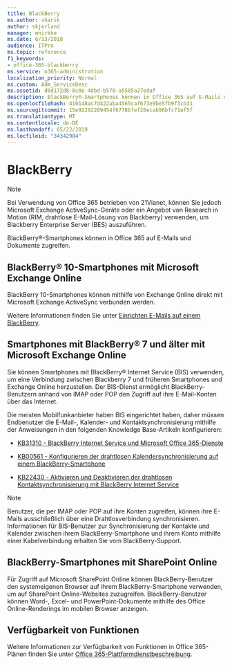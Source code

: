 ```yaml
---
title: BlackBerry
ms.author: sharik
author: skjerland
manager: mnirkhe
ms.date: 6/13/2018
audience: ITPro
ms.topic: reference
f1_keywords:
- office-365-blackberry
ms.service: o365-administration
localization_priority: Normal
ms.custom: Adm_ServiceDesc
ms.assetid: d6d172d8-8c0e-4dbd-b570-a5585a27edaf
description: BlackBerry®-Smartphones können in Office 365 auf E-Mails und Dokumente zugreifen.
ms.openlocfilehash: 410148ac7d422aba4565caf673e9be5fb9f3cb31
ms.sourcegitcommit: 15e92292209454f6778bfef26ecab96bfc71ef5f
ms.translationtype: MT
ms.contentlocale: de-DE
ms.lasthandoff: 05/22/2019
ms.locfileid: "34342984"
---
```

# <a name="blackberry"></a>BlackBerry

> [!NOTE]
> Bei Verwendung von Office 365 betrieben von 21Vianet, können Sie jedoch Microsoft Exchange ActiveSync-Geräte oder ein Angebot von Research in Motion (RIM, drahtlose E-Mail-Lösung von Blackberry) verwenden, um Blackberry Enterprise Server (BES) auszuführen. 
  
BlackBerry®-Smartphones können in Office 365 auf E-Mails und Dokumente zugreifen.
  
## <a name="blackberry-10-smartphones-with-microsoft-exchange-online"></a>BlackBerry® 10-Smartphones mit Microsoft Exchange Online

BlackBerry 10-Smartphones können mithilfe von Exchange Online direkt mit Microsoft Exchange ActiveSync verbunden werden.
  
Weitere Informationen finden Sie unter [Einrichten E-Mails auf einem BlackBerry](https://go.microsoft.com/fwlink/?linkid=863394).
  
## <a name="blackberry-7-and-earlier-smartphones-with-microsoft-exchange-online"></a>Smartphones mit BlackBerry® 7 und älter mit Microsoft Exchange Online

Sie können Smartphones mit BlackBerry® Internet Service (BIS) verwenden, um eine Verbindung zwischen Blackberry 7 und früheren Smartphones und Exchange Online herzustellen. Der BIS-Dienst ermöglicht BlackBerry-Benutzern anhand von IMAP oder POP den Zugriff auf ihre E-Mail-Konten über das Internet.
  
Die meisten Mobilfunkanbieter haben BIS eingerichtet haben, daher müssen Endbenutzer die E-Mail-, Kalender- und Kontaktsynchronisierung mithilfe der Anweisungen in den folgenden Knowledge Base-Artikeln konfigurieren:
  
- [KB31310 - BlackBerry Internet Service und Microsoft Office 365-Dienste](http://go.microsoft.com/fwlink/?LinkID=826158&amp;clcid=0x409)
    
- [KB00561 - Konfigurieren der drahtlosen Kalendersynchronisierung auf einem BlackBerry-Smartphone](http://go.microsoft.com/fwlink/?LinkID=826160&amp;clcid=0x409)
    
- [KB22430 - Aktivieren und Deaktivieren der drahtlosen Kontaktsynchronisierung mit BlackBerry Internet Service](http://go.microsoft.com/fwlink/?LinkID=826161&amp;clcid=0x409)
    
> [!NOTE]
> Benutzer, die per IMAP oder POP auf ihre Konten zugreifen, können ihre E-Mails ausschließlich über eine Drahtlosverbindung synchronisieren. Informationen für BIS-Benutzer zur Synchronisierung der Kontakte und Kalender zwischen ihrem BlackBerry-Smartphone und ihrem Konto mithilfe einer Kabelverbindung erhalten Sie vom BlackBerry-Support. 
  
## <a name="blackberry-smartphones-with-sharepoint-online"></a>BlackBerry-Smartphones mit SharePoint Online

Für Zugriff auf Microsoft SharePoint Online können BlackBerry-Benutzer den systemeigenen Browser auf ihrem BlackBerry-Smartphone verwenden, um auf SharePoint Online-Websites zuzugreifen. BlackBerry-Benutzer können Word-, Excel- und PowerPoint-Dokumente mithilfe des Office Online-Renderings im mobilen Browser anzeigen.
  
## <a name="feature-availability"></a>Verfügbarkeit von Funktionen

Weitere Informationen zur Verfügbarkeit von Funktionen in Office 365-Plänen finden Sie unter [Office 365-Plattformdienstbeschreibung](https://technet.microsoft.com/en-us/library/office-365-platform-service-description.aspx).
  

